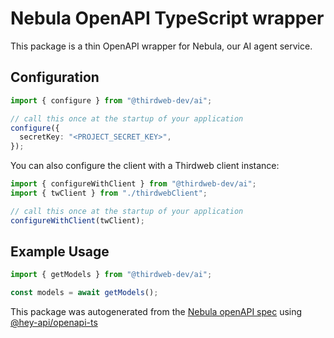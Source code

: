 # Nebula OpenAPI TypeScript wrapper

This package is a thin OpenAPI wrapper for Nebula, our AI agent service.

## Configuration

```ts
import { configure } from "@thirdweb-dev/ai";

// call this once at the startup of your application
configure({
  secretKey: "<PROJECT_SECRET_KEY>",
});
```

You can also configure the client with a Thirdweb client instance:

```ts
import { configureWithClient } from "@thirdweb-dev/ai";
import { twClient } from "./thirdwebClient";

// call this once at the startup of your application
configureWithClient(twClient);
```

## Example Usage

```ts
import { getModels } from "@thirdweb-dev/ai";

const models = await getModels();
```

This package was autogenerated from the [Nebula openAPI spec](https://nebula-api.thirdweb.com/docs) using [@hey-api/openapi-ts](https://github.com/hey-api/openapi-ts)

